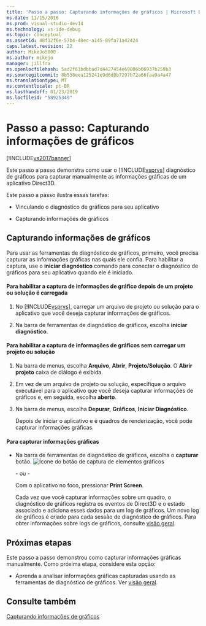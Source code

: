 ```yaml
---
title: 'Passo a passo: Capturando informações de gráficos | Microsoft Docs'
ms.date: 11/15/2016
ms.prod: visual-studio-dev14
ms.technology: vs-ide-debug
ms.topic: conceptual
ms.assetid: 48f12f6e-57b4-48ec-a145-89fa71a42424
caps.latest.revision: 22
author: MikeJo5000
ms.author: mikejo
manager: jillfra
ms.openlocfilehash: 5ad2f63bdbbad7d4427454e69806b06937b259b3
ms.sourcegitcommit: 8b538eea125241e9d6d8b7297b72a66faa9a4a47
ms.translationtype: MT
ms.contentlocale: pt-BR
ms.lasthandoff: 01/23/2019
ms.locfileid: "58925349"
---
```

# <a name="walkthrough-capturing-graphics-information"></a>Passo a passo: Capturando informações de gráficos
[!INCLUDE[vs2017banner](../includes/vs2017banner.md)]

Este passo a passo demonstra como usar o [!INCLUDE[vsprvs](../includes/vsprvs-md.md)] diagnóstico de gráficos para capturar manualmente as informações gráficas de um aplicativo Direct3D.  
  
 Este passo a passo ilustra essas tarefas:  
  
-   Vinculando o diagnóstico de gráficos para seu aplicativo  
  
-   Capturando informações de gráficos  
  
## <a name="capturing-graphics-information"></a>Capturando informações de gráficos  
 Para usar as ferramentas de diagnóstico de gráficos, primeiro, você precisa capturar as informações gráficas nas quais ele confia. Para habilitar a captura, use o **iniciar diagnóstico** comando para conectar o diagnóstico de gráficos para seu aplicativo quando ele é iniciado.  
  
#### <a name="to-enable-the-capture-of-graphics-information-after-a-project-or-solution-is-loaded"></a>Para habilitar a captura de informações de gráfico depois de um projeto ou solução é carregada  
  
1.  No [!INCLUDE[vsprvs](../includes/vsprvs-md.md)], carregar um arquivo de projeto ou solução para o aplicativo que você deseja capturar informações de gráficos.  
  
2.  Na barra de ferramentas de diagnóstico de gráficos, escolha **iniciar diagnóstico**.  
  
#### <a name="to-enable-the-capture-of-graphics-information-without-loading-a-project-or-solution"></a>Para habilitar a captura de informações de gráficos sem carregar um projeto ou solução  
  
1. Na barra de menus, escolha **Arquivo**, **Abrir**, **Projeto/Solução**. O **Abrir projeto** caixa de diálogo é exibida.  
  
2. Em vez de um arquivo de projeto ou solução, especifique o arquivo executável para o aplicativo que você deseja capturar informações de gráficos e, em seguida, escolha **aberto**.  
  
3. Na barra de menus, escolha **Depurar**, **Gráficos**, **Iniciar Diagnóstico**.  
  
   Depois de iniciar o aplicativo e é quadros de renderização, você pode capturar informações gráficas.  
  
#### <a name="to-capture-graphics-information"></a>Para capturar informações gráficas  
  
- Na barra de ferramentas de diagnóstico de gráficos, escolha o **capturar** botão. ![Ícone do botão de captura de elementos gráficos](../debugger/media/debuggingdirectxgraphics.png "DebuggingDirectXGraphics")  
  
   - ou -  
  
   Com o aplicativo no foco, pressionar **Print Screen**.  
  
  Cada vez que você capturar informações sobre um quadro, o diagnóstico de gráficos registra os eventos de Direct3D e o estado associado e adiciona esses dados para um log de gráficos. Um novo log de gráficos é criado para cada sessão de diagnóstico de gráficos. Para obter informações sobre logs de gráficos, consulte [visão geral](../debugger/overview-of-visual-studio-graphics-diagnostics.md).  
  
## <a name="next-steps"></a>Próximas etapas  
 Este passo a passo demonstrou como capturar informações gráficas manualmente. Como próxima etapa, considere esta opção:  
  
-   Aprenda a analisar informações gráficas capturadas usando as ferramentas de diagnóstico de gráficos. Ver [visão geral](../debugger/overview-of-visual-studio-graphics-diagnostics.md).  
  
## <a name="see-also"></a>Consulte também  
 [Capturando informações de gráficos](../debugger/capturing-graphics-information.md)
